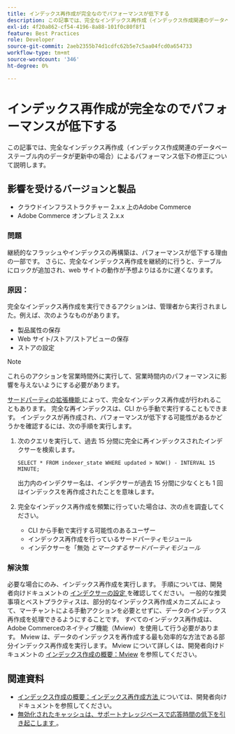 ```yaml
---
title: インデックス再作成が完全なのでパフォーマンスが低下する
description: この記事では、完全なインデックス再作成（インデックス作成関連のデータベーステーブル内のデータが更新中の場合）によるパフォーマンス低下の修正について説明します。
exl-id: 4f20a862-cf54-4196-8a88-101f0c80f8f1
feature: Best Practices
role: Developer
source-git-commit: 2aeb2355b74d1cdfc62b5e7c5aa04fcd0a654733
workflow-type: tm+mt
source-wordcount: '346'
ht-degree: 0%

---
```


# インデックス再作成が完全なのでパフォーマンスが低下する

この記事では、完全なインデックス再作成（インデックス作成関連のデータベーステーブル内のデータが更新中の場合）によるパフォーマンス低下の修正について説明します。

## 影響を受けるバージョンと製品

* クラウドインフラストラクチャー 2.x.x 上のAdobe Commerce
* Adobe Commerce オンプレミス 2.x.x

### 問題

継続的なフラッシュやインデックスの再構築は、パフォーマンスが低下する理由の一部です。 さらに、完全なインデックス再作成を継続的に行うと、テーブルにロックが追加され、web サイトの動作が予想よりはるかに遅くなります。

### 原因：

完全なインデックス再作成を実行できるアクションは、管理者から実行されました。例えば、次のようなものがあります。

* 製品属性の保存
* Web サイト/ストア/ストアビューの保存
* ストアの設定

>[!NOTE]
>
>これらのアクションを営業時間外に実行して、営業時間内のパフォーマンスに影響を与えないようにする必要があります。

[ サードパーティの拡張機能 ](https://support.magento.com/hc/en-us/articles/360042361152-Best-Practices-for-using-third-party-extensions-in-Magento) によって、完全なインデックス再作成が行われることもあります。 完全な再インデックスは、CLI から手動で実行することもできます。 インデックスが再作成され、パフォーマンスが低下する可能性があるかどうかを確認するには、次の手順を実行します。

1. 次のクエリを実行して、過去 15 分間に完全に再インデックスされたインデクサーを検索します。

   ```
   SELECT * FROM indexer_state WHERE updated > NOW() - INTERVAL 15 MINUTE;
   ```

   出力内のインデクサー名は、インデクサーが過去 15 分間に少なくとも 1 回はインデックスを再作成されたことを意味します。

1. 完全なインデックス再作成を頻繁に行っていた場合は、次の点を調査してください。
   * CLI から手動で実行する可能性のあるユーザー
   * インデックス再作成を行っているサードパーティモジュール
   * インデクサーを「無効 *とマークするサードパーティモジュール*

### 解決策

必要な場合にのみ、インデックス再作成を実行します。 手順については、開発者向けドキュメントの [ インデクサーの設定 ](https://experienceleague.adobe.com/en/docs/commerce-operations/configuration-guide/cli/manage-indexers#configure-indexers) を確認してください。 一般的な推奨事項とベストプラクティスは、部分的なインデックス再作成メカニズムによって、マーチャントによる手動アクションを必要とせずに、データのインデックス再作成を処理できるようにすることです。 すべてのインデックス再作成は、Adobe Commerceのネイティブ機能（Mview）を使用して行う必要があります。 Mview は、データのインデックスを再作成する最も効率的な方法である部分インデックス再作成を実行します。 Mview について詳しくは、開発者向けドキュメントの [ インデックス作成の概要：Mview](https://developer.adobe.com/commerce/php/development/components/indexing/#mview) を参照してください。

## 関連資料

* [ インデックス作成の概要：インデックス再作成方法 ](https://developer.adobe.com/commerce/php/development/components/indexing/#how-to-reindex) については、開発者向けドキュメントを参照してください。
* [ 無効化されたキャッシュは、サポートナレッジベースで応答時間の低下を引き起こします ](/help/troubleshooting/miscellaneous/invalidated-cache-causes-response-time-degradation.md)。
